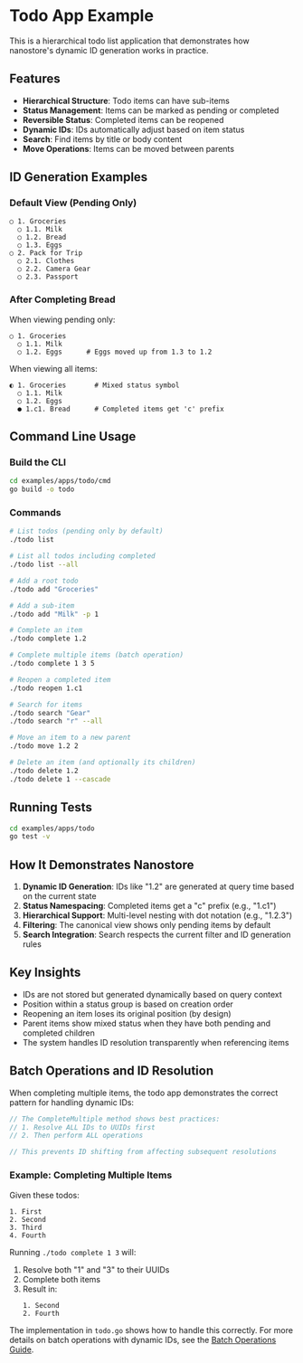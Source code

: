 # Todo App Example

This is a hierarchical todo list application that demonstrates how nanostore's dynamic ID generation works in practice.

## Features

- **Hierarchical Structure**: Todo items can have sub-items
- **Status Management**: Items can be marked as pending or completed
- **Reversible Status**: Completed items can be reopened
- **Dynamic IDs**: IDs automatically adjust based on item status
- **Search**: Find items by title or body content
- **Move Operations**: Items can be moved between parents

## ID Generation Examples

### Default View (Pending Only)

```
○ 1. Groceries
  ○ 1.1. Milk
  ○ 1.2. Bread
  ○ 1.3. Eggs
○ 2. Pack for Trip
  ○ 2.1. Clothes
  ○ 2.2. Camera Gear
  ○ 2.3. Passport
```

### After Completing Bread

When viewing pending only:
```
○ 1. Groceries
  ○ 1.1. Milk
  ○ 1.2. Eggs      # Eggs moved up from 1.3 to 1.2
```

When viewing all items:
```
◐ 1. Groceries       # Mixed status symbol
  ○ 1.1. Milk
  ○ 1.2. Eggs
  ● 1.c1. Bread      # Completed items get 'c' prefix
```

## Command Line Usage

### Build the CLI

```bash
cd examples/apps/todo/cmd
go build -o todo
```

### Commands

```bash
# List todos (pending only by default)
./todo list

# List all todos including completed
./todo list --all

# Add a root todo
./todo add "Groceries"

# Add a sub-item
./todo add "Milk" -p 1

# Complete an item
./todo complete 1.2

# Complete multiple items (batch operation)
./todo complete 1 3 5

# Reopen a completed item
./todo reopen 1.c1

# Search for items
./todo search "Gear"
./todo search "r" --all

# Move an item to a new parent
./todo move 1.2 2

# Delete an item (and optionally its children)
./todo delete 1.2
./todo delete 1 --cascade
```

## Running Tests

```bash
cd examples/apps/todo
go test -v
```

## How It Demonstrates Nanostore

1. **Dynamic ID Generation**: IDs like "1.2" are generated at query time based on the current state
2. **Status Namespacing**: Completed items get a "c" prefix (e.g., "1.c1")
3. **Hierarchical Support**: Multi-level nesting with dot notation (e.g., "1.2.3")
4. **Filtering**: The canonical view shows only pending items by default
5. **Search Integration**: Search respects the current filter and ID generation rules

## Key Insights

- IDs are not stored but generated dynamically based on query context
- Position within a status group is based on creation order
- Reopening an item loses its original position (by design)
- Parent items show mixed status when they have both pending and completed children
- The system handles ID resolution transparently when referencing items

## Batch Operations and ID Resolution

When completing multiple items, the todo app demonstrates the correct pattern for handling dynamic IDs:

```go
// The CompleteMultiple method shows best practices:
// 1. Resolve ALL IDs to UUIDs first
// 2. Then perform ALL operations

// This prevents ID shifting from affecting subsequent resolutions
```

### Example: Completing Multiple Items

Given these todos:
```
1. First
2. Second
3. Third
4. Fourth
```

Running `./todo complete 1 3` will:
1. Resolve both "1" and "3" to their UUIDs
2. Complete both items
3. Result in:
   ```
   1. Second
   2. Fourth
   ```

The implementation in `todo.go` shows how to handle this correctly. For more details on batch operations with dynamic IDs, see the [Batch Operations Guide](../../../docs/batch-operations.md).